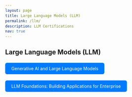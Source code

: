 ```yaml
---
layout: page
title: Large Language Models (LLM)
permalink: /llm/
description: LLM Certifications
nav: true
---
```


## Large Language Models (LLM)

<!-- Generative AI and Large Language Models -->
<a href="javascript:void(0)" onclick="document.getElementById('modal-genai-llm').style.display='block'" style="display:inline-block; padding:10px 20px; background:#007bff; color:white; border-radius:6px; text-decoration:none; margin: 5px 10px 15px 0;">
  Generative AI and Large Language Models
</a>
<div id="modal-genai-llm" style="display:none; position:fixed; top:0; left:0; width:100%; height:100%; background:rgba(0,0,0,0.8); z-index:1000;">
  <div style="position:relative; margin:5% auto; padding:20px; background:#fff; width:90%; max-width:800px; border-radius:12px;">
    <span onclick="document.getElementById('modal-genai-llm').style.display='none'" style="position:absolute; top:10px; right:20px; font-size:24px; cursor:pointer;">&times;</span>
    <img src="/assets/img/LLM/Generative_AI_and_Large_Language_Models.png" alt="Generative AI and Large Language Models" style="width:100%; height:auto; border-radius:8px;">
  </div>
</div>

<!-- LLM Foundations: Building Applications for Enterprise -->
<a href="javascript:void(0)" onclick="document.getElementById('modal-llm-foundations').style.display='block'" style="display:inline-block; padding:10px 20px; background:#007bff; color:white; border-radius:6px; text-decoration:none; margin: 5px 10px 15px 0;">
  LLM Foundations: Building Applications for Enterprise
</a>
<div id="modal-llm-foundations" style="display:none; position:fixed; top:0; left:0; width:100%; height:100%; background:rgba(0,0,0,0.8); z-index:1000;">
  <div style="position:relative; margin:5% auto; padding:20px; background:#fff; width:90%; max-width:800px; border-radius:12px;">
    <span onclick="document.getElementById('modal-llm-foundations').style.display='none'" style="position:absolute; top:10px; right:20px; font-size:24px; cursor:pointer;">&times;</span>
    <img src="/assets/img/LLM/LLM_Foundations_Building_Applications_for_Enterprise.png" alt="LLM Foundations: Building Applications for Enterprise" style="width:100%; height:auto; border-radius:8px;">
  </div>
</div>
